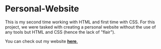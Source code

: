 # Personal-Website

This is my second time working with HTML and first time with CSS. For this project, we were tasked with creating a personal website without the use of any tools but HTML and CSS (hence the lack of "flair"). 

You can check out my website [**here**.](https://people.tamu.edu/~nikkiraddd/)
